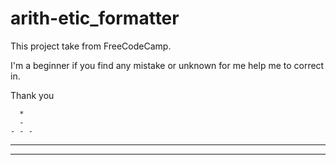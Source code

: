 # arith-etic_formatter
This project take from FreeCodeCamp. 

I'm a beginner if you find any mistake or unknown for me help me to correct in. 

Thank you 
      
      
      *
      -       
    - - -
  -   -   -
-------------

